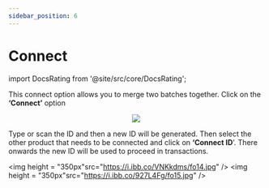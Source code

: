 ```yaml
---
sidebar_position: 6
---
```


#  Connect

import DocsRating from '@site/src/core/DocsRating';



This connect option allows you to merge two batches together. Click on the **‘Connect’** option

<p align="center">

<img src="https://i.ibb.co/HGrnVrJ/fo9.jpg" />

</p>

Type or scan the ID and then a new ID will be generated. Then select the other product that needs to be connected and click on **‘Connect ID**’. There onwards the new ID will be used to proceed in transactions. 

<p align="center">

<img height = "350px"src="https://i.ibb.co/VNKkdms/fo14.jpg" /> <img height = "350px"src="https://i.ibb.co/927L4Fg/fo15.jpg" />
</p>

<DocsRating pageName="FO connect"/>
